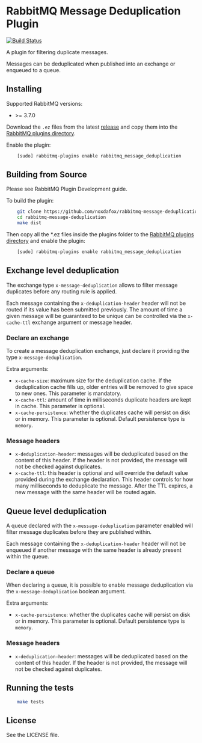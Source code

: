 # RabbitMQ Message Deduplication Plugin

[![Build Status](https://travis-ci.org/noxdafox/rabbitmq-message-deduplication.svg?branch=v3.7.x)](https://travis-ci.org/noxdafox/rabbitmq-message-deduplication)

A plugin for filtering duplicate messages.

Messages can be deduplicated when published into an exchange or enqueued to a queue.

## Installing

Supported RabbitMQ versions:

 * \>= 3.7.0

Download the `.ez` files from the latest [release](https://github.com/noxdafox/rabbitmq-message-deduplication/releases) and copy them into the [RabbitMQ plugins directory](http://www.rabbitmq.com/relocate.html).

Enable the plugin:

```bash
    [sudo] rabbitmq-plugins enable rabbitmq_message_deduplication
```

## Building from Source

Please see RabbitMQ Plugin Development guide.

To build the plugin:

```bash
    git clone https://github.com/noxdafox/rabbitmq-message-deduplication.git
    cd rabbitmq-message-deduplication
    make dist
```

Then copy all the *.ez files inside the plugins folder to the [RabbitMQ plugins directory](http://www.rabbitmq.com/relocate.html) and enable the plugin:

```bash
    [sudo] rabbitmq-plugins enable rabbitmq_message_deduplication
```

## Exchange level deduplication

The exchange type `x-message-deduplication` allows to filter message duplicates before any routing rule is applied.

Each message containing the `x-deduplication-header` header will not be routed if its value has been submitted previously. The amount of time a given message will be guaranteed to be unique can be controlled via the `x-cache-ttl` exchange argument or message header.

### Declare an exchange

To create a message deduplication exchange, just declare it providing the type `x-message-deduplication`.

Extra arguments:

  * `x-cache-size`: maximum size for the deduplication cache. If the deduplication cache fills up, older entries will be removed to give space to new ones.
    This parameter is mandatory.
  * `x-cache-ttl`: amount of time in milliseconds duplicate headers are kept in cache.
    This parameter is optional.
  * `x-cache-persistence`: whether the duplicates cache will persist on disk or in memory.
    This parameter is optional. Default persistence type is `memory`.

### Message headers

  * `x-deduplication-header`: messages will be deduplicated based on the content of this header. If the header is not provided, the message will not be checked against duplicates.
  * `x-cache-ttl`: this header is optional and will override the default value provided during the exchange declaration. This header controls for how many milliseconds to deduplicate the message. After the TTL expires, a new message with the same header will be routed again.

## Queue level deduplication

A queue declared with the `x-message-deduplication` parameter enabled will filter message duplicates before they are published within.

Each message containing the `x-deduplication-header` header will not be enqueued if another message with the same header is already present within the queue.

### Declare a queue

When declaring a queue, it is possible to enable message deduplication via the `x-message-deduplication` boolean argument.

Extra arguments:

  * `x-cache-persistence`: whether the duplicates cache will persist on disk or in memory.
    This parameter is optional. Default persistence type is `memory`.

### Message headers

  * `x-deduplication-header`: messages will be deduplicated based on the content of this header. If the header is not provided, the message will not be checked against duplicates.

## Running the tests

```bash
    make tests
```

## License

See the LICENSE file.
